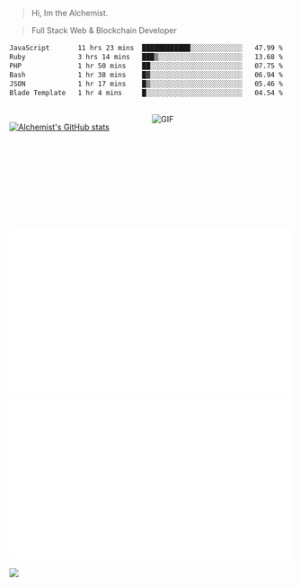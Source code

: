 > Hi, Im the Alchemist.

> Full Stack Web & Blockchain Developer


<!--START_SECTION:waka-->

```text
JavaScript       11 hrs 23 mins  ████████████░░░░░░░░░░░░░   47.99 %
Ruby             3 hrs 14 mins   ███▒░░░░░░░░░░░░░░░░░░░░░   13.68 %
PHP              1 hr 50 mins    ██░░░░░░░░░░░░░░░░░░░░░░░   07.75 %
Bash             1 hr 38 mins    █▓░░░░░░░░░░░░░░░░░░░░░░░   06.94 %
JSON             1 hr 17 mins    █▒░░░░░░░░░░░░░░░░░░░░░░░   05.46 %
Blade Template   1 hr 4 mins     █░░░░░░░░░░░░░░░░░░░░░░░░   04.54 %
```

<!--END_SECTION:waka-->


<br />

<img align="right" alt="GIF" src="https://user-images.githubusercontent.com/5355808/139111924-210cc6fa-9fb1-4dac-929d-6324a5836a92.gif" width="250" height="200" />

[![Alchemist's GitHub stats](https://github-readme-stats.vercel.app/api?username=DrMaxis&show_icons=true&theme=outrun&count_private=true)](#)

![](https://raw.githubusercontent.com/DrMaxis/github-stats-transparent/output/generated/overview.svg)
![](https://raw.githubusercontent.com/DrMaxis/github-stats-transparent/output/generated/languages.svg)

 
<a href="https://count.getloli.com/"><img src="https://count.getloli.com/get/@:maxis-the-alchemist?theme=rule34"></a>
<!-- https://count.getloli.com/get/@alchemist?theme=rule34 -->
<br>


